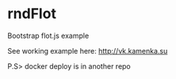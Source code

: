 # rndFlot
Bootstrap flot.js example

See working example here: http://vk.kamenka.su

P.S> docker deploy
is in another repo
